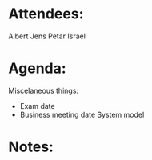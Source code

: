 
# Attendees:
Albert 
Jens 
Petar
Israel


# Agenda:
Miscelaneous things:
- Exam date
- Business meeting date
System model


# Notes:
